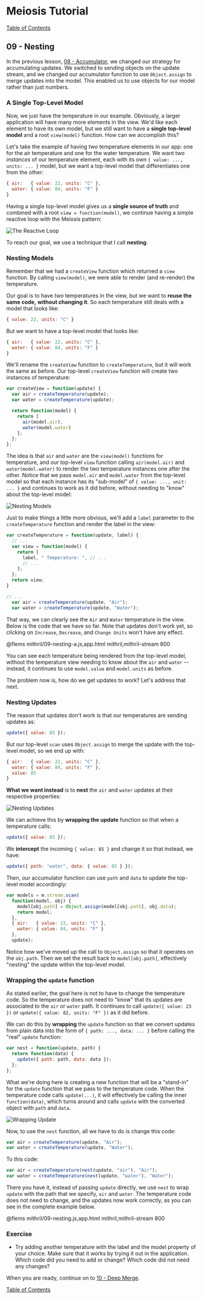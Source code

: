 # Meiosis Tutorial

[Table of Contents](toc.html)

## 09 - Nesting

In the previous lesson, [08 - Accumulator](08-accumulator-mithril.html), we changed our strategy
for accumulating updates. We switched to sending objects on the update stream, and we changed our
accumulator function to use `Object.assign` to merge updates into the model. This enabled us to
use objects for our model rather than just numbers.

### A Single Top-Level Model

Now, we just have the temperature in our example. Obviously, a larger application will have many
more elements in the view. We'd like each element to have its own model, but we still want to
have a **single top-level model** and a root `view(model)` function. How can we accomplish this?

Let's take the example of having _two_ temperature elements in our app: one for the air temperature
and one for the water temperature. We want two _instances_ of our temperature element, each with
its own `{ value: ..., units: ... }` model, but we want a top-level model that differentiates one
from the other:

```js
{ air:   { value: 22, units: "C" },
  water: { value: 84, units: "F" }
}
```

Having a single top-level model gives us a **single source of truth** and combined with a root
`view = function(model)`, we continue having a simple reactive loop with the Meiosis pattern:

![The Reactive Loop](09-nesting-01.svg)

To reach our goal, we use a technique that I call **nesting**.

### Nesting Models

Remember that we had a `createView` function which returned a `view` function. By calling
`view(model)`, we were able to render (and re-render) the temperature.

Our goal is to have _two_ temperatures in the view, but we want to **reuse the same code,**
**without changing it**. So each temperature still deals with a model that looks like:

```js
{ value: 22, units: "C" }
```

But we want to have a top-level model that looks like:

```js
{ air:   { value: 22, units: "C" },
  water: { value: 84, units: "F" }
}
```

We'll rename the `createView` function to `createTemperature`, but it will work the same as
before. Our top-level `createView` function will create two instances of temperature:

```js
var createView = function(update) {
  var air = createTemperature(update);
  var water = createTemperature(update);

  return function(model) {
    return [
      air(model.air),
      water(model.water)
    ];
  };
};
```

The idea is that `air` and `water` are the `view(model)` functions for temperature, and our
top-level `view` function calling `air(model.air)` and `water(model.water)` to render the two
temperature instances one after the other. Notice that we pass `model.air` and `model.water`
from the top-level model so that each instance has its "sub-model" of `{ value: ..., unit: ... }`
and continues to work as it did before, without needing to "know" about the top-level model:

![Nesting Models](09-nesting-02.svg)

Just to make things a little more obvious, we'll add a `label` parameter to the `createTemperature`
function and render the label in the view:

```js
var createTemperature = function(update, label) {
  // ...
  var view = function(model) {
    return [
      label, " Temperature: ", // ...
      // ...
    ];
  };
  return view;
}

// ...
  var air = createTemperature(update, "Air");
  var water = createTemperature(update, "Water");
```

That way, we can clearly see the `Air` and `Water` temperature in the view. Below is the code that
we have so far. Note that updates don't work yet, so clicking on `Increase`, `Decrease`, and
`Change Units` won't have any effect.

@flems mithril/09-nesting-a.js,app.html mithril,mithril-stream 800

You can see each temperature being rendered from the top-level model, without the temperature view
needing to know about the `air` and `water` -- instead, it continues to use `model.value` and
`model.units` as before.

The problem now is, how do we get updates to work? Let's address that next.

### Nesting Updates

The reason that updates don't work is that our temperatures are sending updates as:

```js
update({ value: 85 });
```

But our top-level `scan` uses `Object.assign` to merge the update with the top-level model, so
we end up with:

```js
{ air:   { value: 22, units: "C" },
  water: { value: 84, units: "F" },
  value: 85
}
```

**What we want instead** is to **nest** the `air` and `water` updates at their respective properties:

![Nesting Updates](09-nesting-03.svg)

We can achieve this by **wrapping the update** function so that when a temperature calls:

```js
update({ value: 85 });
```

We **intercept** the incoming `{ value: 85 }` and change it so that instead, we have:

```js
update({ path: "water", data: { value: 85 } });
```

Then, our accumulator function can use `path` and `data` to update the top-level model accordingly:

```js
var models = m.stream.scan(
  function(model, obj) {
    model[obj.path] = Object.assign(model[obj.path], obj.data);
    return model;
  },
  { air:   { value: 22, units: "C" },
    water: { value: 84, units: "F" }
  },
  update);
```

Notice how we've moved up the call to `Object.assign` so that it operates on the `obj.path`. Then
we set the result back to `model[obj.path]`, effectively "nesting" the update within the top-level
model.

### Wrapping the `update` function

As stated earlier, the goal here is not to have to change the temperature code. So the temperature
does not need to "know" that its updates are associated to the `air` or `water` path. It continues
to call `update({ value: 23 })` or `update({ value: 82, units: "F" })` as it did before.

We can do this by **wrapping** the `update` function so that we convert updates from plain data
into the form of `{ path: ..., data: ... }` before calling the "real" `update` function:

```js
var nest = function(update, path) {
  return function(data) {
    update({ path: path, data: data });
  };
};
```

What we're doing here is creating a new function that will be a "stand-in" for the `update`
function that we pass to the temperature code. When the temperature code calls `update(...)`,
it will effectively be calling the inner `function(data)`, which turns around and calls
`update` with the converted object with `path` and `data`.

![Wrapping Update](09-nesting-04.svg)

Now, to use the `nest` function, all we have to do is change this code:

```js
var air = createTemperature(update, "Air");
var water = createTemperature(update, "Water");
```

To this code:

```js
var air = createTemperature(nest(update, "air"), "Air");
var water = createTemperature(nest(update, "water"), "Water");
```

There you have it, instead of passing `update` directly, we use `nest` to wrap `update` with the
path that we specify, `air` and `water`. The temperature code does not need to change, and the
updates now work correctly, as you can see in the complete example below.

@flems mithril/09-nesting.js,app.html mithril,mithril-stream 800

### Exercise

- Try adding another temperature with the label and the model property of your choice. Make sure
that it works by trying it out in the application. Which code did you need to add or change? Which
code did not need any changes?

When you are ready, continue on to [10 - Deep Merge](10-deep-merge-mithril.html).

[Table of Contents](toc.html)
